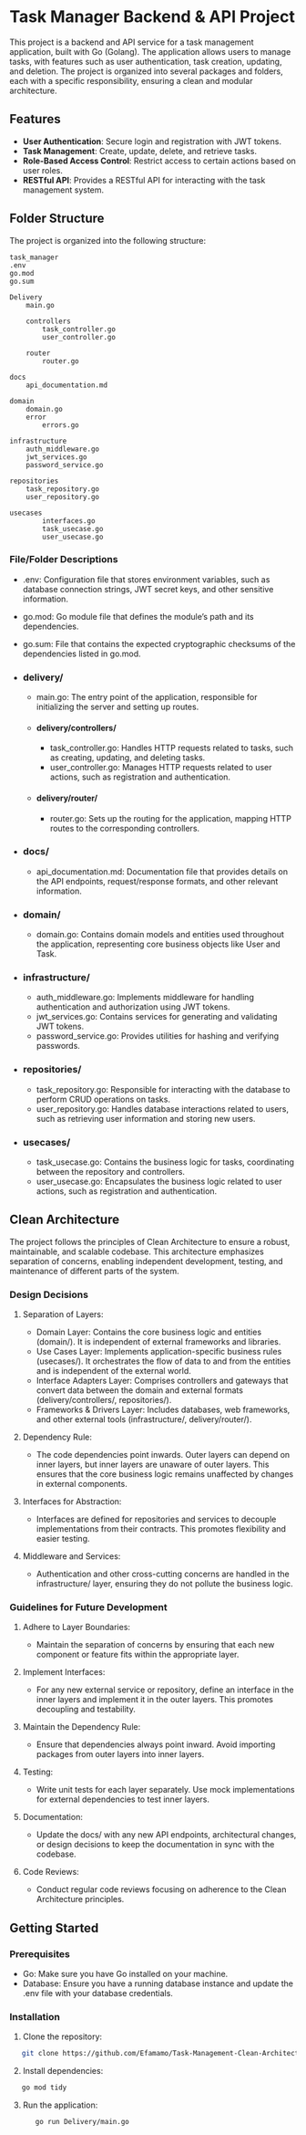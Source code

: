 # Task Manager Backend & API Project

This project is a backend and API service for a task management application, built with Go (Golang). The application allows users to manage tasks, with features such as user authentication, task creation, updating, and deletion. The project is organized into several packages and folders, each with a specific responsibility, ensuring a clean and modular architecture.

## Features

- **User Authentication**: Secure login and registration with JWT tokens.
- **Task Management**: Create, update, delete, and retrieve tasks.
- **Role-Based Access Control**: Restrict access to certain actions based on user roles.
- **RESTful API**: Provides a RESTful API for interacting with the task management system.

## Folder Structure

The project is organized into the following structure:

```plaintext
task_manager
.env
go.mod
go.sum
    
Delivery
    main.go
    
    controllers
        task_controller.go
        user_controller.go

    router
        router.go

docs
    api_documentation.md
 
domain
    domain.go
    error
        errors.go

infrastructure
    auth_middleware.go
    jwt_services.go
    password_service.go
 
repositories
    task_repository.go
    user_repository.go

usecases
        interfaces.go
        task_usecase.go
        user_usecase.go
```

### File/Folder Descriptions

- .env: Configuration file that stores environment variables, such as database connection strings, JWT secret keys, and other sensitive information.

- go.mod: Go module file that defines the module’s path and its dependencies.

- go.sum: File that contains the expected cryptographic checksums of the dependencies listed in go.mod.

- ### delivery/
  - main.go: The entry point of the application, responsible for initializing the server and setting up routes.
  
  - #### delivery/controllers/
    - task_controller.go: Handles HTTP requests related to tasks, such as creating, updating, and deleting tasks.
    - user_controller.go: Manages HTTP requests related to user actions, such as registration and authentication.
    
  - #### delivery/router/
    - router.go: Sets up the routing for the application, mapping HTTP routes to the corresponding controllers.

- ### docs/
  - api_documentation.md: Documentation file that provides details on the API endpoints, request/response formats, and other relevant information.

- ### domain/
  - domain.go: Contains domain models and entities used throughout the application, representing core business objects like User and Task.

- ### infrastructure/
  - auth_middleware.go: Implements middleware for handling authentication and authorization using JWT tokens.
  - jwt_services.go: Contains services for generating and validating JWT tokens.
  - password_service.go: Provides utilities for hashing and verifying passwords.

- ### repositories/
  - task_repository.go: Responsible for interacting with the database to perform CRUD operations on tasks.
  - user_repository.go: Handles database interactions related to users, such as retrieving user information and storing new users.

- ### usecases/
  - task_usecase.go: Contains the business logic for tasks, coordinating between the repository and controllers.
  - user_usecase.go: Encapsulates the business logic related to user actions, such as registration and authentication.

## Clean Architecture

The project follows the principles of Clean Architecture to ensure a robust, maintainable, and scalable codebase. This architecture emphasizes separation of concerns, enabling independent development, testing, and maintenance of different parts of the system.

### Design Decisions
1. Separation of Layers:
   - Domain Layer: Contains the core business logic and entities (domain/). It is independent of external frameworks and libraries.
   - Use Cases Layer: Implements application-specific business rules (usecases/). It orchestrates the flow of data to and from the entities and is independent of the external world.
   - Interface Adapters Layer: Comprises controllers and gateways that convert data between the domain and external formats (delivery/controllers/, repositories/).
   - Frameworks & Drivers Layer: Includes databases, web frameworks, and other external tools (infrastructure/, delivery/router/).

2. Dependency Rule:
   - The code dependencies point inwards. Outer layers can depend on inner layers, but inner layers are unaware of outer layers. This ensures that the core business logic remains unaffected by changes in external components.

3. Interfaces for Abstraction:
   - Interfaces are defined for repositories and services to decouple implementations from their contracts. This promotes flexibility and easier testing.

4. Middleware and Services:
   - Authentication and other cross-cutting concerns are handled in the infrastructure/ layer, ensuring they do not pollute the business logic.

### Guidelines for Future Development

1. Adhere to Layer Boundaries:
   - Maintain the separation of concerns by ensuring that each new component or feature fits within the appropriate layer.

2. Implement Interfaces:
   - For any new external service or repository, define an interface in the inner layers and implement it in the outer layers. This promotes decoupling and testability.

3. Maintain the Dependency Rule:
   - Ensure that dependencies always point inward. Avoid importing packages from outer layers into inner layers.

4. Testing:
   - Write unit tests for each layer separately. Use mock implementations for external dependencies to test inner layers.

5. Documentation:
   - Update the docs/ with any new API endpoints, architectural changes, or design decisions to keep the documentation in sync with the codebase.

6. Code Reviews:
   - Conduct regular code reviews focusing on adherence to the Clean Architecture principles.

## Getting Started

### Prerequisites

- Go: Make sure you have Go installed on your machine.
- Database: Ensure you have a running database instance and update the .env file with your database credentials.

### Installation

1. Clone the repository:
```sh
   git clone https://github.com/Efamamo/Task-Management-Clean-Architecture.git
```

2. Install dependencies:
```sh
   go mod tidy
```

3. Run the application:
   ```sh
      go run Delivery/main.go
   ```
